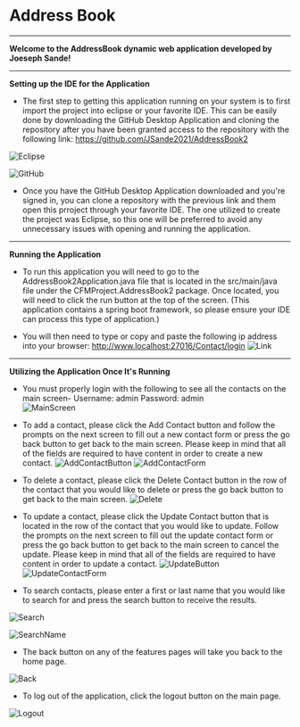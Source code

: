 # Address Book

<hr>

**Welcome to the AddressBook dynamic web application developed by Joeseph Sande!**

<hr>

**Setting up the IDE for the Application**
- The first step to getting this application running on your system is to first import the project
into eclipse or your favorite IDE. This can be easily done by downloading the GitHub Desktop Application and cloning the repository after you have been granted access to the repository with the following link: https://github.com/JSande2021/AddressBook2

![Eclipse](https://github.com/JSande2021/AddressBook2/blob/master/InstructionScreenShots/EclipseLogo.png)

![GitHub](https://github.com/JSande2021/AddressBook2/blob/master/InstructionScreenShots/GitHubDesktopCloneRepo.png)

- Once you have the GitHub Desktop Application downloaded and you're signed in, you can clone a repository with the previous link and them open this prroject through your favorite IDE. The one utilized to create the project was Eclipse, so this one will be preferred to avoid any unnecessary issues with opening and running the application.

<hr>

**Running the Application**
- To run this application you will need to go to the AddressBook2Application.java file that is located in the src/main/java file under the CFMProject.AddressBook2 package. Once located, you will need to click the run button at the top of the screen. (This application contains a spring boot framework, so please ensure your IDE can process this type of application.)

- You will then need to type or copy and paste the following ip address into your browser: http://www.localhost:27016/Contact/login
![Link](https://github.com/JSande2021/AddressBook2/blob/master/InstructionScreenShots/Login.png)


<hr>

**Utilizing the Application Once It's Running**

- You must properly login with the following to see all the contacts on the main screen- Username: admin  Password: admin  
![MainScreen](https://github.com/JSande2021/AddressBook2/blob/master/InstructionScreenShots/Features.png)


- To add a contact, please click the Add Contact button and follow the 
prompts on the next screen to fill out a new contact form or press the go back button to 
get back to the main screen. Please keep in mind that all of the fields are required to have content in order to create a new contact.
![AddContactButton](https://github.com/JSande2021/AddressBook2/blob/master/InstructionScreenShots/AddButton.png)
![AddContactForm](https://github.com/JSande2021/AddressBook2/blob/master/InstructionScreenShots/ContactCreation.png)

- To delete a contact, please click the Delete Contact button in the row of the contact that you would like to delete or press the go back button to get back to the main screen.
![Delete](https://github.com/JSande2021/AddressBook2/blob/master/InstructionScreenShots/DeleteButton.png)

- To update a contact, please click the Update Contact button that is located in the row of the contact that you would like to update. Follow the prompts on the next screen to fill out the update contact form or press the go back button to get back to the main screen to cancel the update. Please keep in mind that all of the fields are required to have content in order to update a contact.
![UpdateButton](https://github.com/JSande2021/AddressBook2/blob/master/InstructionScreenShots/EditButton.png)
![UpdateContactForm](https://github.com/JSande2021/AddressBook2/blob/master/InstructionScreenShots/ContactUpdate.png)

- To search contacts, please enter a first or last name that you would like to search for and press
the search button to receive the results. 

![Search](https://github.com/JSande2021/AddressBook2/blob/master/InstructionScreenShots/searchButton.png)

![SearchName](https://github.com/JSande2021/AddressBook2/blob/master/InstructionScreenShots/searchButton.png)

- The back button on any of the features pages will take you back to the home page.

![Back](https://github.com/JSande2021/AddressBook2/blob/master/InstructionScreenShots/UpdateContactWBackButton.png)

- To log out of the application, click the logout button on the main page.

![Logout](https://github.com/JSande2021/AddressBook2/blob/master/InstructionScreenShots/logoutButton.png)
